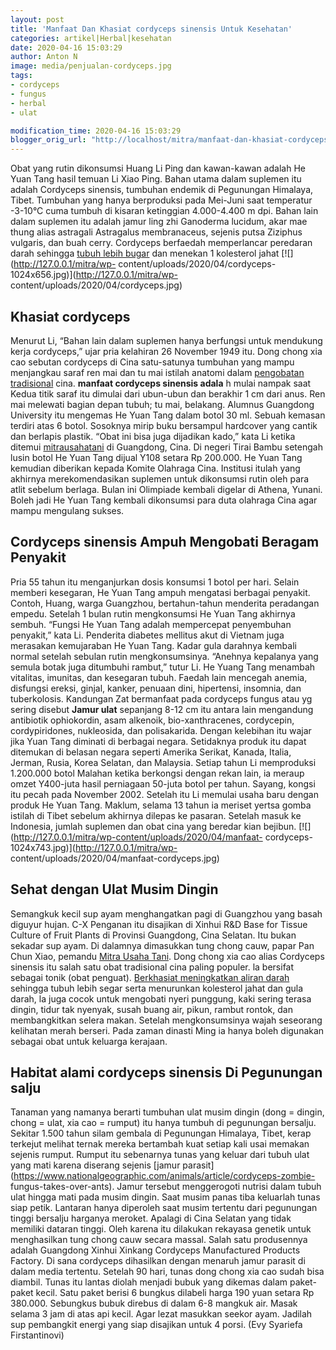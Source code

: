```yaml
---
layout: post
title: 'Manfaat Dan Khasiat cordyceps sinensis Untuk Kesehatan'
categories: artikel|Herbal|kesehatan
date: 2020-04-16 15:03:29
author: Anton N
image: media/penjualan-cordyceps.jpg
tags:
- cordyceps
- fungus
- herbal
- ulat

modification_time: 2020-04-16 15:03:29
blogger_orig_url: "http://localhost/mitra/manfaat-dan-khasiat-cordyceps-sinensis.html"
---
```


Obat yang rutin dikonsumsi Huang Li Ping dan kawan-kawan adalah He Yuan Tang
hasil temuan Li Xiao Ping. Bahan utama dalam suplemen itu adalah Cordyceps
sinensis, tumbuhan endemik di Pegunungan Himalaya, Tibet. Tumbuhan yang hanya
berproduksi pada Mei-Juni saat temperatur -3-10°C cuma tumbuh di kisaran
ketinggian 4.000-4.400 m dpi. Bahan lain dalam suplemen itu adalah jamur ling
zhi Ganoderma lucidum, akar mae thung alias astragali Astragalus membranaceus,
sejenis putsa Ziziphus vulgaris, dan buah cerry. Cordyceps berfaedah
memperlancar peredaran darah sehingga [tubuh lebih
bugar](http://127.0.0.1/mitra/kesehatan) dan menekan 1 kolesterol jahat
[![](http://127.0.0.1/mitra/wp-
content/uploads/2020/04/cordyceps-1024x656.jpg)](http://127.0.0.1/mitra/wp-
content/uploads/2020/04/cordyceps.jpg)

## Khasiat cordyceps

Menurut Li, “Bahan lain dalam suplemen hanya berfungsi untuk mendukung kerja
cordyceps,” ujar pria kelahiran 26 November 1949 itu. Dong chong xia cao
sebutan cordyceps di Cina satu-satunya tumbuhan yang mampu menjangkau saraf
ren mai dan tu mai istilah anatomi dalam [pengobatan
tradisional](http://127.0.0.1/mitra/herbal) cina. **manfaat cordyceps sinensis
adala** h mulai nampak saat Kedua titik saraf itu dimulai dari ubun-ubun dan
berakhir 1 cm dari anus. Ren mai melewati bagian depan tubuh; tu mai,
belakang. Alumnus Guangdong University itu mengemas He Yuan Tang dalam botol
30 ml. Sebuah kemasan terdiri atas 6 botol. Sosoknya mirip buku bersampul
hardcover yang cantik dan berlapis plastik. “Obat ini bisa juga dijadikan
kado,” kata Li ketika ditemui [mitrausahatani](http://127.0.0.1/mitra) di
Guangdong, Cina. Di negeri Tirai Bambu setengah lusin botol He Yuan Tang
dijual Y108 setara Rp 200.000. He Yuan Tang kemudian diberikan kepada Komite
Olahraga Cina. Institusi itulah yang akhirnya merekomendasikan suplemen untuk
dikonsumsi rutin oleh para atlit sebelum berlaga. Bulan ini Olimpiade kembali
digelar di Athena, Yunani. Boleh jadi He Yuan Tang kembali dikonsumsi para
duta olahraga Cina agar mampu mengulang sukses.

## Cordyceps sinensis Ampuh Mengobati Beragam Penyakit

Pria 55 tahun itu menganjurkan dosis konsumsi 1 botol per hari. Selain memberi
kesegaran, He Yuan Tang ampuh mengatasi berbagai penyakit. Contoh, Huang,
warga Guangzhou, bertahun-tahun menderita peradangan empedu. Setelah 1 bulan
rutin mengkonsumsi He Yuan Tang akhirnya sembuh. “Fungsi He Yuan Tang adalah
mempercepat penyembuhan penyakit,” kata Li. Penderita diabetes mellitus akut
di Vietnam juga merasakan kemujaraban He Yuan Tang. Kadar gula darahnya
kembali normal setelah sebulan rutin mengkonsumsinya. “Anehnya kepalanya yang
semula botak juga ditumbuhi rambut,” tutur Li. He Yuang Tang menambah
vitalitas, imunitas, dan kesegaran tubuh. Faedah lain mencegah anemia,
disfungsi ereksi, ginjal, kanker, penuaan dini, hipertensi, insomnia, dan
tuberkolosis. Kandungan Zat bermanfaat pada cordyceps fungus atau yg sering
disebut **Jamur ulat** sepanjang 8-12 cm itu antara lain mengandung antibiotik
ophiokordin, asam alkenoik, bio-xanthracenes, cordycepin, cordypiridones,
nukleosida, dan polisakarida. Dengan kelebihan itu wajar jika Yuan Tang
diminati di berbagai negara. Setidaknya produk itu dapat ditemukan di belasan
negara seperti Amerika Serikat, Kanada, Italia, Jerman, Rusia, Korea Selatan,
dan Malaysia. Setiap tahun Li memproduksi 1.200.000 botol Malahan ketika
berkongsi dengan rekan lain, ia meraup omzet Y400-juta hasil perniagaan
50-juta botol per tahun. Sayang, kongsi itu pecah pada November 2002. Setelah
itu Li memulai usaha baru dengan produk He Yuan Tang. Maklum, selama 13 tahun
ia meriset yertsa gomba istilah di Tibet sebelum akhirnya dilepas ke pasaran.
Setelah masuk ke Indonesia, jumlah suplemen dan obat cina yang beredar kian
bejibun. [![](http://127.0.0.1/mitra/wp-content/uploads/2020/04/manfaat-
cordyceps-1024x743.jpg)](http://127.0.0.1/mitra/wp-
content/uploads/2020/04/manfaat-cordyceps.jpg)

## Sehat dengan Ulat Musim Dingin

Semangkuk kecil sup ayam menghangatkan pagi di Guangzhou yang basah diguyur
hujan. C-X Penganan itu disajikan di Xinhui R&D Base for Tissue Culture of
Fruit Plants di Provinsi Guangdong, Cina Selatan. Itu bukan sekadar sup ayam.
Di dalamnya dimasukkan tung chong cauw, papar Pan Chun Xiao, pemandu [Mitra
Usaha Tani](http://127.0.0.1/mitra). Dong chong xia cao alias Cordyceps
sinensis itu salah satu obat tradisional cina paling populer. la bersifat
sebagai tonik (obat penguat). [Berkhasiat meningkatkan aliran
darah](http://127.0.0.1/mitra/sejuta-manfaat-dan-khasiat-sarang.html) sehingga
tubuh lebih segar serta menurunkan kolesterol jahat dan gula darah, la juga
cocok untuk mengobati nyeri punggung, kaki sering terasa dingin, tidur tak
nyenyak, susah buang air, pikun, rambut rontok, dan membangkitkan selera
makan. Setelah mengkonsumsinya wajah seseorang kelihatan merah berseri. Pada
zaman dinasti Ming ia hanya boleh digunakan sebagai obat untuk keluarga
kerajaan.

## Habitat alami cordyceps sinensis Di Pegunungan salju

Tanaman yang namanya berarti tumbuhan ulat musim dingin (dong = dingin, chong
= ulat, xia cao = rumput) itu hanya tumbuh di pegunungan bersalju. Sekitar
1.500 tahun silam gembala di Pegunungan Himalaya, Tibet, kerap terkejut
melihat ternak mereka bertambah kuat setiap kali usai memakan sejenis rumput.
Rumput itu sebenarnya tunas yang keluar dari tubuh ulat yang mati karena
diserang sejenis [jamur
parasit](https://www.nationalgeographic.com/animals/article/cordyceps-zombie-
fungus-takes-over-ants). Jamur tersebut menggerogoti nutrisi dalam tubuh ulat
hingga mati pada musim dingin. Saat musim panas tiba keluarlah tunas siap
petik. Lantaran hanya diperoleh saat musim tertentu dari pegunungan tinggi
bersalju harganya meroket. Apalagi di Cina Selatan yang tidak memiliki dataran
tinggi. Oleh karena itu dilakukan rekayasa genetik untuk menghasilkan tung
chong cauw secara massal. Salah satu produsennya adalah Guangdong Xinhui
Xinkang Cordyceps Manufactured Products Factory. Di sana cordyceps dihasilkan
dengan menaruh jamur parasit di dalam media tertentu. Setelah 90 hari, tunas
dong chong xia cao sudah bisa diambil. Tunas itu lantas diolah menjadi bubuk
yang dikemas dalam paket-paket kecil. Satu paket berisi 6 bungkus dilabeli
harga 190 yuan setara Rp 380.000. Sebungkus bubuk direbus di dalam 6-8 mangkuk
air. Masak selama 3 jam di atas api kecil. Agar lezat masukkan seekor ayam.
Jadilah sup pembangkit energi yang siap disajikan untuk 4 porsi. (Evy Syariefa
Firstantinovi)


